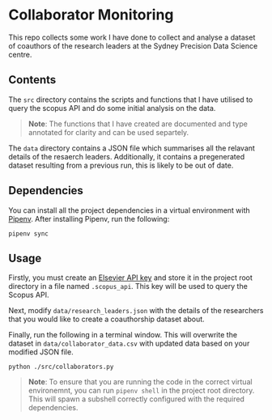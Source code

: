 # Collaborator Monitoring

This repo collects some work I have done to collect and analyse a dataset of coauthors of the research leaders at the Sydney Precision Data Science centre.

## Contents

The `src` directory contains the scripts and functions that I have utilised to query the scopus API and do some initial analysis on the data. 

> **Note**: The functions that I have created are documented and type annotated for clarity  and can be used separtely.

The `data` directory contains a JSON file which summarises all the relavant details of the resaerch leaders. Additionally, it contains a pregenerated dataset resulting from a previous run, this is likely to be out of date.

## Dependencies

You can install all the project dependencies in a virtual environment with [Pipenv](https://pipenv.pypa.io/en/latest/index.html#install-pipenv-today). After installing Pipenv, run the following:

```shell
pipenv sync
```


## Usage

Firstly, you must create an [Elsevier API key](https://dev.elsevier.com/) and store it in the project root directory in a file named `.scopus_api`. This key will be used to query the Scopus API.

Next, modify `data/research_leaders.json` with the details of the researchers that you would like to create a coauthorship dataset about.

Finally, run the following in a terminal window. This will overwrite the dataset in `data/collaborator_data.csv` with updated data based on your modified JSON file.

```shell
python ./src/collaborators.py
```

> **Note**: To ensure that you are running the code in the correct virtual environemnt, you can run `pipenv shell` in the project root directory. This will spawn a subshell correctly configured with the required dependencies.